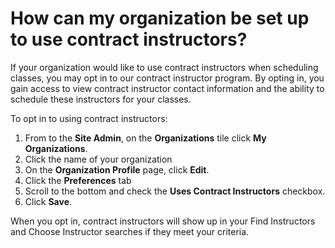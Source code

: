 # How can my organization be set up to use contract instructors?

If your organization would like to use contract instructors when scheduling classes, you may opt in to our contract instructor program. By opting in, you gain access to view contract instructor contact information and the ability to schedule these instructors for your classes.

To opt in to using contract instructors:
1. From to the **Site Admin**, on the **Organizations** tile click **My Organizations**. 
1. Click the name of your organization
1. On the **Organization Profile** page, click **Edit**. 
1. Click the **Preferences** tab
1. Scroll to the bottom and check the **Uses Contract Instructors** checkbox.
1. Click **Save**.

When you opt in, contract instructors will show up in your Find Instructors and Choose Instructor searches if they meet your criteria. 